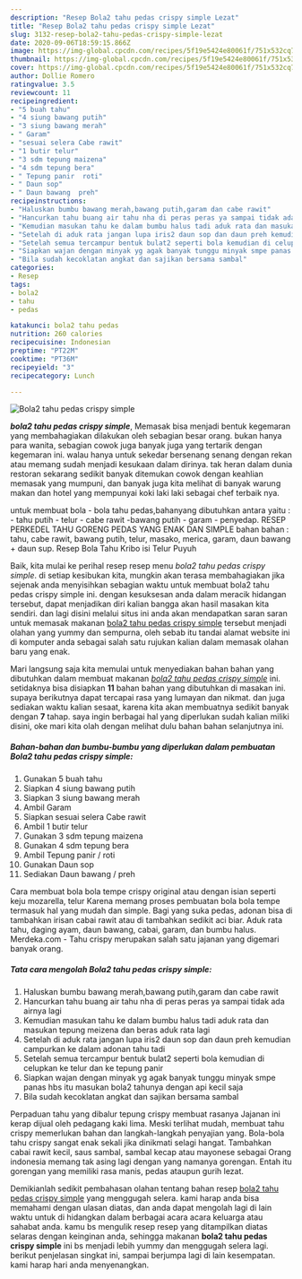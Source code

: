 ```yaml
---
description: "Resep Bola2 tahu pedas crispy simple Lezat"
title: "Resep Bola2 tahu pedas crispy simple Lezat"
slug: 3132-resep-bola2-tahu-pedas-crispy-simple-lezat
date: 2020-09-06T18:59:15.866Z
image: https://img-global.cpcdn.com/recipes/5f19e5424e80061f/751x532cq70/bola2-tahu-pedas-crispy-simple-foto-resep-utama.jpg
thumbnail: https://img-global.cpcdn.com/recipes/5f19e5424e80061f/751x532cq70/bola2-tahu-pedas-crispy-simple-foto-resep-utama.jpg
cover: https://img-global.cpcdn.com/recipes/5f19e5424e80061f/751x532cq70/bola2-tahu-pedas-crispy-simple-foto-resep-utama.jpg
author: Dollie Romero
ratingvalue: 3.5
reviewcount: 11
recipeingredient:
- "5 buah tahu"
- "4 siung bawang putih"
- "3 siung bawang merah"
- " Garam"
- "sesuai selera Cabe rawit"
- "1 butir telur"
- "3 sdm tepung maizena"
- "4 sdm tepung bera"
- " Tepung panir  roti"
- " Daun sop"
- " Daun bawang  preh"
recipeinstructions:
- "Haluskan bumbu bawang merah,bawang putih,garam dan cabe rawit"
- "Hancurkan tahu buang air tahu nha di peras peras ya sampai tidak ada airnya lagi"
- "Kemudian masukan tahu ke dalam bumbu halus tadi aduk rata dan masukan tepung meizena dan beras aduk rata lagi"
- "Setelah di aduk rata jangan lupa iris2 daun sop dan daun preh kemudian campurkan ke dalam adonan tahu tadi"
- "Setelah semua tercampur bentuk bulat2 seperti bola kemudian di celupkan ke telur dan ke tepung panir"
- "Siapkan wajan dengan minyak yg agak banyak tunggu minyak smpe panas hbs itu masukan bola2 tahunya dengan api kecil saja"
- "Bila sudah kecoklatan angkat dan sajikan bersama sambal"
categories:
- Resep
tags:
- bola2
- tahu
- pedas

katakunci: bola2 tahu pedas 
nutrition: 260 calories
recipecuisine: Indonesian
preptime: "PT22M"
cooktime: "PT36M"
recipeyield: "3"
recipecategory: Lunch

---
```



![Bola2 tahu pedas crispy simple](https://img-global.cpcdn.com/recipes/5f19e5424e80061f/751x532cq70/bola2-tahu-pedas-crispy-simple-foto-resep-utama.jpg)

<b><i>bola2 tahu pedas crispy simple</i></b>, Memasak bisa menjadi bentuk kegemaran yang membahagiakan dilakukan oleh sebagian besar orang. bukan hanya para wanita, sebagian cowok juga banyak juga yang tertarik dengan kegemaran ini. walau hanya untuk sekedar bersenang senang dengan rekan atau memang sudah menjadi kesukaan dalam dirinya. tak heran dalam dunia restoran sekarang sedikit banyak ditemukan cowok dengan keahlian memasak yang mumpuni, dan banyak juga kita melihat di banyak warung makan dan hotel yang mempunyai koki laki laki sebagai chef terbaik nya.

untuk membuat bola - bola tahu pedas,bahanyang dibutuhkan antara yaitu : - tahu putih - telur - cabe rawit -bawang putih - garam - penyedap. RESEP PERKEDEL TAHU GORENG PEDAS YANG ENAK DAN SIMPLE bahan bahan : tahu, cabe rawit, bawang putih, telur, masako, merica, garam, daun bawang + daun sup. Resep Bola Tahu Kribo isi Telur Puyuh

Baik, kita mulai ke perihal resep resep menu <i>bola2 tahu pedas crispy simple</i>. di setiap kesibukan kita, mungkin akan terasa membahagiakan jika sejenak anda menyisihkan sebagian waktu untuk membuat bola2 tahu pedas crispy simple ini. dengan kesuksesan anda dalam meracik hidangan tersebut, dapat menjadikan diri kalian bangga akan hasil masakan kita sendiri. dan lagi disini melalui situs ini anda akan mendapatkan saran saran untuk memasak makanan <u>bola2 tahu pedas crispy simple</u> tersebut menjadi olahan yang yummy dan sempurna, oleh sebab itu tandai alamat website ini di komputer anda sebagai salah satu rujukan kalian dalam memasak olahan baru yang enak.


Mari langsung saja kita memulai untuk menyediakan bahan bahan yang dibutuhkan dalam membuat makanan <u><i>bola2 tahu pedas crispy simple</i></u> ini. setidaknya bisa disiapkan <b>11</b> bahan bahan yang dibutuhkan di masakan ini. supaya berikutnya dapat tercapai rasa yang lumayan dan nikmat. dan juga sediakan waktu kalian sesaat, karena kita akan membuatnya sedikit banyak dengan <b>7</b> tahap. saya ingin berbagai hal yang diperlukan sudah kalian miliki disini, oke mari kita olah dengan melihat dulu bahan bahan selanjutnya ini.

<!--inarticleads1-->

##### Bahan-bahan dan bumbu-bumbu yang diperlukan dalam pembuatan Bola2 tahu pedas crispy simple:

1. Gunakan 5 buah tahu
1. Siapkan 4 siung bawang putih
1. Siapkan 3 siung bawang merah
1. Ambil  Garam
1. Siapkan sesuai selera Cabe rawit
1. Ambil 1 butir telur
1. Gunakan 3 sdm tepung maizena
1. Gunakan 4 sdm tepung bera
1. Ambil  Tepung panir / roti
1. Gunakan  Daun sop
1. Sediakan  Daun bawang / preh


Cara membuat bola bola tempe crispy original atau dengan isian seperti keju mozarella, telur Karena memang proses pembuatan bola bola tempe termasuk hal yang mudah dan simple. Bagi yang suka pedas, adonan bisa di tambahkan irisan cabai rawit atau di tambahkan sedikit aci biar. Aduk rata tahu, daging ayam, daun bawang, cabai, garam, dan bumbu halus. Merdeka.com - Tahu crispy merupakan salah satu jajanan yang digemari banyak orang. 

<!--inarticleads2-->

##### Tata cara mengolah Bola2 tahu pedas crispy simple:

1. Haluskan bumbu bawang merah,bawang putih,garam dan cabe rawit
1. Hancurkan tahu buang air tahu nha di peras peras ya sampai tidak ada airnya lagi
1. Kemudian masukan tahu ke dalam bumbu halus tadi aduk rata dan masukan tepung meizena dan beras aduk rata lagi
1. Setelah di aduk rata jangan lupa iris2 daun sop dan daun preh kemudian campurkan ke dalam adonan tahu tadi
1. Setelah semua tercampur bentuk bulat2 seperti bola kemudian di celupkan ke telur dan ke tepung panir
1. Siapkan wajan dengan minyak yg agak banyak tunggu minyak smpe panas hbs itu masukan bola2 tahunya dengan api kecil saja
1. Bila sudah kecoklatan angkat dan sajikan bersama sambal


Perpaduan tahu yang dibalur tepung crispy membuat rasanya Jajanan ini kerap dijual oleh pedagang kaki lima. Meski terlihat mudah, membuat tahu crispy memerlukan bahan dan langkah-langkah penyajian yang. Bola-bola tahu crispy sangat enak sekali jika dinikmati selagi hangat. Tambahkan cabai rawit kecil, saus sambal, sambal kecap atau mayonese sebagai Orang indonesia memang tak asing lagi dengan yang namanya gorengan. Entah itu gorengan yang memiliki rasa manis, pedas ataupun gurih lezat. 

Demikianlah sedikit pembahasan olahan tentang bahan resep <u>bola2 tahu pedas crispy simple</u> yang menggugah selera. kami harap anda bisa memahami dengan ulasan diatas, dan anda dapat mengolah lagi di lain waktu untuk di hidangkan dalam berbagai acara acara keluarga atau sahabat anda. kamu bs mengulik resep resep yang ditampilkan diatas selaras dengan keinginan anda, sehingga makanan <b>bola2 tahu pedas crispy simple</b> ini bs menjadi lebih yummy dan menggugah selera lagi. berikut penjelasan singkat ini, sampai berjumpa lagi di lain kesempatan. kami harap hari anda menyenangkan.
